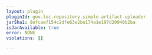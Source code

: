 ```yaml
---
layout: plugin
pluginId: gov.loc.repository.simple-artifact-uploader
jarSha1: 8efcaef154c2dfe63e2be174a1e197d20940b2ba
isJarAvailable: true
error: NONE
violations: []

---
```


